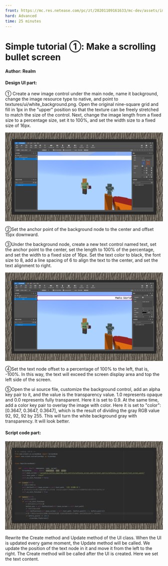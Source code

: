 ```yaml
--- 
front: https://mc.res.netease.com/pc/zt/20201109161633/mc-dev/assets/img/5_1.e36f376b.jpg 
hard: Advanced 
time: 25 minutes 
--- 
```

# Simple tutorial ①: Make a scrolling bullet screen 

#### Author: Realm 

#### Design UI part: 

① Create a new image control under the main node, name it background, change the image resource type to native, and point to textures/ui/white_background.png. Open the original nine-square grid and fill in 1px in the "upper" position so that the texture can be freely stretched to match the size of the control. Next, change the image length from a fixed size to a percentage size, set it to 100%, and set the width size to a fixed size of 16px. 

![](./images/5_1.jpg) 

②Set the anchor point of the background node to the center and offset 15px downward. 

③Under the background node, create a new text control named text, set the anchor point to the center, set the length to 100% of the percentage, and set the width to a fixed size of 16px. Set the text color to black, the font size to 8, add a line spacing of 6 to align the text to the center, and set the text alignment to right. 

![](./images/5_2.jpg) 

④Set the text node offset to a percentage of 100% to the left, that is, -100%. In this way, the text will exceed the screen display area and top the left side of the screen. 

⑤Open the ui source file, customize the background control, add an alpha key pair to it, and the value is the transparency value. 1.0 represents opaque and 0.0 represents fully transparent. Here it is set to 0.9. At the same time, add a color key pair to overlay the image with color. Here it is set to "color": [0.3647, 0.3647, 0.3647], which is the result of dividing the gray RGB value 92, 92, 92 by 255. This will turn the white background gray with transparency. It will look better. 

#### Script code part: 

![](./images/5_3.jpg) 

Rewrite the Create method and Update method of the UI class. When the UI is updated every game moment, the Update method will be called. We update the position of the text node in it and move it from the left to the right. The Create method will be called after the UI is created. Here we set the text content.